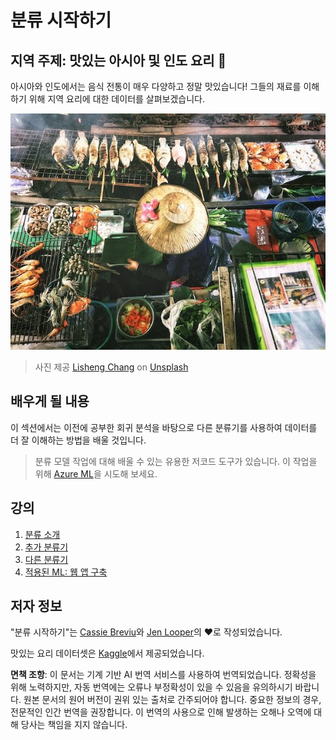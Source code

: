 # 분류 시작하기

## 지역 주제: 맛있는 아시아 및 인도 요리 🍜

아시아와 인도에서는 음식 전통이 매우 다양하고 정말 맛있습니다! 그들의 재료를 이해하기 위해 지역 요리에 대한 데이터를 살펴보겠습니다.

![태국 음식 판매자](../../../translated_images/thai-food.c47a7a7f9f05c21892a1f9dc7bf30669e6d18dfda420c5c7ebb4153f6a304edd.ko.jpg)
> 사진 제공 <a href="https://unsplash.com/@changlisheng?utm_source=unsplash&utm_medium=referral&utm_content=creditCopyText">Lisheng Chang</a> on <a href="https://unsplash.com/s/photos/asian-food?utm_source=unsplash&utm_medium=referral&utm_content=creditCopyText">Unsplash</a>

## 배우게 될 내용

이 섹션에서는 이전에 공부한 회귀 분석을 바탕으로 다른 분류기를 사용하여 데이터를 더 잘 이해하는 방법을 배울 것입니다.

> 분류 모델 작업에 대해 배울 수 있는 유용한 저코드 도구가 있습니다. 이 작업을 위해 [Azure ML](https://docs.microsoft.com/learn/modules/create-classification-model-azure-machine-learning-designer/?WT.mc_id=academic-77952-leestott)을 시도해 보세요.

## 강의

1. [분류 소개](1-Introduction/README.md)
2. [추가 분류기](2-Classifiers-1/README.md)
3. [다른 분류기](3-Classifiers-2/README.md)
4. [적용된 ML: 웹 앱 구축](4-Applied/README.md)

## 저자 정보

"분류 시작하기"는 [Cassie Breviu](https://www.twitter.com/cassiebreviu)와 [Jen Looper](https://www.twitter.com/jenlooper)의 ♥️로 작성되었습니다.

맛있는 요리 데이터셋은 [Kaggle](https://www.kaggle.com/hoandan/asian-and-indian-cuisines)에서 제공되었습니다.

**면책 조항**:
이 문서는 기계 기반 AI 번역 서비스를 사용하여 번역되었습니다. 정확성을 위해 노력하지만, 자동 번역에는 오류나 부정확성이 있을 수 있음을 유의하시기 바랍니다. 원본 문서의 원어 버전이 권위 있는 출처로 간주되어야 합니다. 중요한 정보의 경우, 전문적인 인간 번역을 권장합니다. 이 번역의 사용으로 인해 발생하는 오해나 오역에 대해 당사는 책임을 지지 않습니다.